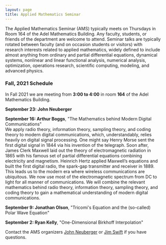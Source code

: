 ```yaml
---
layout: page
title: Applied Mathematics Seminar
---
```


The Applied Mathematics Seminar (AMS) typically meets on Thursdays in Room 164 of the Adel Mathematics Building.  Any faculty, students, or friends of the department are welcome to attend. Seminar talks are typically rotated between faculty (and on occasion students or visitors) with research interests related to applied mathematics, widely defined to include almost anything from ordinary and partial differential equations, dynamical systems, nonlinear and linear functional analysis, numerical analysis, optimization, operations research, scientific computing, modeling, and advanced physics.

### Fall, 2021 Schedule

In Fall 2021 we are meeting from **3:00 to 4:00** in room **164** of the Adel Mathematics Building.

**September 23: John Neuberger**

**September 16: Arthur Boggs**, "The Mathematics behind Modern Digital Communications"\
We apply radio theory, information theory, sampling theory, and coding theory to modern digital
communications, which, understandably, relies heavily on digital signal processing. One might say Henry
Morse sent the first digital signal in 1844 via his invention of the telegraph. Soon after, James Clerk
Maxwell laid out the theory of electromagnetic radiation in 1865 with his famous set of partial
differential equations combining electricity and magnetism. Heinrich Hertz applied Maxwell’s equations
and built the first digital radio, the spark-gap transmitter and receiver in 1889. This leads us to the
modern era where wireless communications are ubiquitous. We now use most of the electromagnetic
spectrum from DC to light for all manner of communications. We will combine the relevant mathematics
behind radio theory, information theory, sampling theory, and coding theory to gain a mathematical
understanding of modern digital communications.

**September 9: Jonathan Olson**, "Tricomi's Equation and the (so-called) Polar Wave Equation"

**September 2: Ryan Kelly**, "One-Dimensional Birkhoff Interpolation"

Contact the AMS organizers [John Neuberger](mailto:John.Neuberger@nau.edu) or [Jim Swift](mailto:Jim.Swfit@nau.edu) if you have questions.
